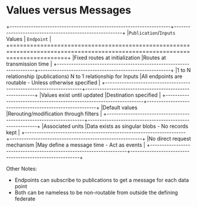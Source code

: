 # Values versus Messages

+--------------------------------------------------------------------+--------------------------------------------------------+
|`Publication`/`Inputs` Values                                       | `Endpoint`                                             |
+====================================================================+========================================================+
|Fixed routes at initialization                                      |Routes at transmission time                             |
+--------------------------------------------------------------------+--------------------------------------------------------+
|1 to N relationship (publications) N to 1 relationship for Inputs   |All endpoints are routable - Unless otherwise specified |
+--------------------------------------------------------------------+--------------------------------------------------------+
|Values exist until updated                                          |Destination specified                                   |
+--------------------------------------------------------------------+--------------------------------------------------------+
|Default values                                                      |Rerouting/modification through filters                  |
+--------------------------------------------------------------------+--------------------------------------------------------+
|Associated units                                                    |Data exists as singular blobs - No records kept         |
+--------------------------------------------------------------------+--------------------------------------------------------+
|No direct request mechanism                                         |May define a message time - Act as events               |
+--------------------------------------------------------------------+--------------------------------------------------------+

Other Notes:

 - Endpoints can subscribe to publications to get a message for each data point
 - Both can be nameless to be non-routable from outside the defining federate
